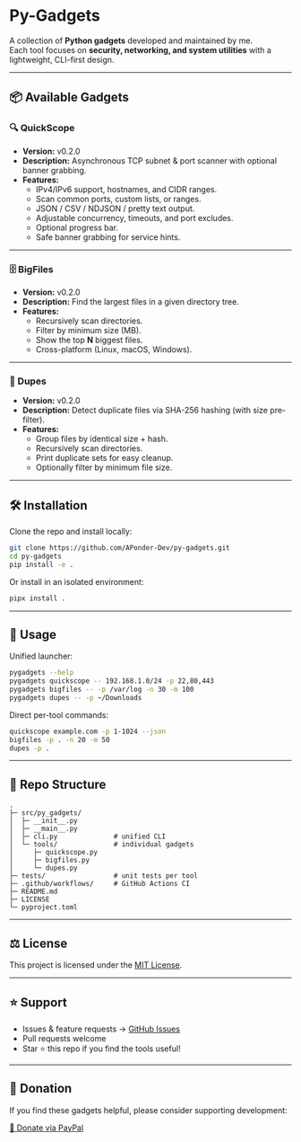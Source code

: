 # Py-Gadgets

A collection of **Python gadgets** developed and maintained by me.  
Each tool focuses on **security, networking, and system utilities** with a lightweight, CLI-first design.

---

## 📦 Available Gadgets

### 🔍 QuickScope
- **Version:** v0.2.0  
- **Description:** Asynchronous TCP subnet & port scanner with optional banner grabbing.  
- **Features:**
  - IPv4/IPv6 support, hostnames, and CIDR ranges.
  - Scan common ports, custom lists, or ranges.
  - JSON / CSV / NDJSON / pretty text output.
  - Adjustable concurrency, timeouts, and port excludes.
  - Optional progress bar.
  - Safe banner grabbing for service hints.

---

### 🗄️ BigFiles
- **Version:** v0.2.0  
- **Description:** Find the largest files in a given directory tree.  
- **Features:**
  - Recursively scan directories.
  - Filter by minimum size (MB).
  - Show the top **N** biggest files.
  - Cross-platform (Linux, macOS, Windows).

---

### 🧬 Dupes
- **Version:** v0.2.0  
- **Description:** Detect duplicate files via SHA-256 hashing (with size pre-filter).  
- **Features:**
  - Group files by identical size + hash.
  - Recursively scan directories.
  - Print duplicate sets for easy cleanup.
  - Optionally filter by minimum file size.

---

## 🛠 Installation

Clone the repo and install locally:

```bash
git clone https://github.com/APonder-Dev/py-gadgets.git
cd py-gadgets
pip install -e .
```

Or install in an isolated environment:

```bash
pipx install .
```

---

## 🚀 Usage

Unified launcher:

```bash
pygadgets --help
pygadgets quickscope -- 192.168.1.0/24 -p 22,80,443
pygadgets bigfiles -- -p /var/log -n 30 -m 100
pygadgets dupes -- -p ~/Downloads
```

Direct per-tool commands:

```bash
quickscope example.com -p 1-1024 --json
bigfiles -p . -n 20 -m 50
dupes -p .
```

---

## 📂 Repo Structure

```
.
├─ src/py_gadgets/
│  ├─ __init__.py
│  ├─ __main__.py
│  ├─ cli.py              # unified CLI
│  └─ tools/              # individual gadgets
│     ├─ quickscope.py
│     ├─ bigfiles.py
│     └─ dupes.py
├─ tests/                 # unit tests per tool
├─ .github/workflows/     # GitHub Actions CI
├─ README.md
├─ LICENSE
└─ pyproject.toml
```

---

## ⚖️ License

This project is licensed under the [MIT License](LICENSE).

---

## ⭐ Support

- Issues & feature requests → [GitHub Issues](../../issues)  
- Pull requests welcome  
- Star ⭐ this repo if you find the tools useful!  

---

## 💖 Donation

If you find these gadgets helpful, please consider supporting development:

[💸 Donate via PayPal](https://www.paypal.com/donate/?business=6TUCF33LPY9K2&no_recurring=0&item_name=Development+and+Coding+Features&currency_code=USD)